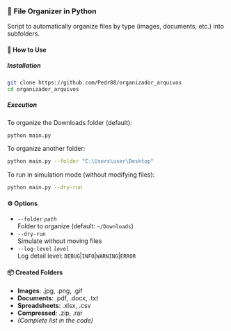 ### 📂 File Organizer in Python

Script to automatically organize files by type (images, documents, etc.) into subfolders.

#### 🚀 How to Use

##### Installation

```sh
git clone https://github.com/Pedr88/organizador_arquivos
cd organizador_arquivos
```

##### Execution

To organize the Downloads folder (default):

```sh
python main.py
```

To organize another folder:

```sh
python main.py --folder "C:\Users\user\Desktop"
```

To run in simulation mode (without modifying files):

```sh
python main.py --dry-run
```

#### ⚙️ Options

- `--folder` *`path`*  
  Folder to organize (default: `~/Downloads`)
- `--dry-run`  
  Simulate without moving files
- `--log-level` *`level`*  
  Log detail level: `DEBUG`|`INFO`|`WARNING`|`ERROR`

#### 📦 Created Folders

- **Images**: .jpg, .png, .gif  
- **Documents**: .pdf, .docx, .txt  
- **Spreadsheets**: .xlsx, .csv  
- **Compressed**: .zip, .rar  
- *(Complete list in the code)*
